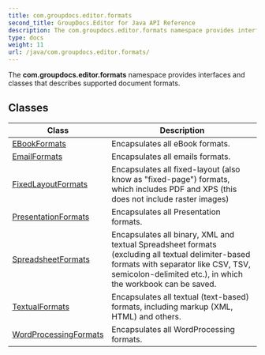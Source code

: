 ```yaml
---
title: com.groupdocs.editor.formats
second_title: GroupDocs.Editor for Java API Reference
description: The com.groupdocs.editor.formats namespace provides interfaces and classes that describes supported document formats.
type: docs
weight: 11
url: /java/com.groupdocs.editor.formats/
---
```


The **com.groupdocs.editor.formats** namespace provides interfaces and classes that describes supported document formats.


## Classes

| Class | Description |
| --- | --- |
| [EBookFormats](../com.groupdocs.editor.formats/ebookformats) | Encapsulates all eBook formats. |
| [EmailFormats](../com.groupdocs.editor.formats/emailformats) | Encapsulates all emails formats. |
| [FixedLayoutFormats](../com.groupdocs.editor.formats/fixedlayoutformats) | Encapsulates all fixed-layout (also know as "fixed-page") formats, which includes PDF and XPS (this does not include raster images) |
| [PresentationFormats](../com.groupdocs.editor.formats/presentationformats) | Encapsulates all Presentation formats. |
| [SpreadsheetFormats](../com.groupdocs.editor.formats/spreadsheetformats) | Encapsulates all binary, XML and textual Spreadsheet formats (excluding all textual delimiter-based formats with separator like CSV, TSV, semicolon-delimited etc.), in which the workbook can be saved. |
| [TextualFormats](../com.groupdocs.editor.formats/textualformats) | Encapsulates all textual (text-based) formats, including markup (XML, HTML) and others. |
| [WordProcessingFormats](../com.groupdocs.editor.formats/wordprocessingformats) | Encapsulates all WordProcessing formats. |
